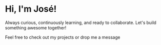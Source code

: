 # Hi, I'm José!

Always curious, continuously learning, and ready to collaborate. Let's build something awesome together!

Feel free to check out my projects or drop me a message
